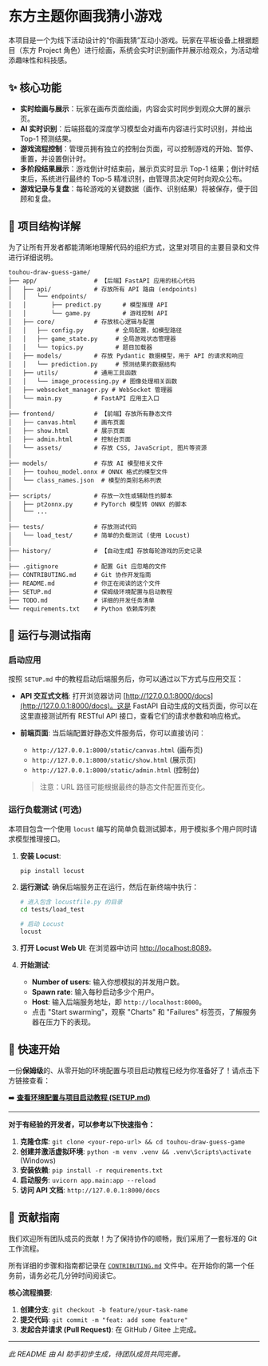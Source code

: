# 东方主题你画我猜小游戏

本项目是一个为线下活动设计的“你画我猜”互动小游戏。玩家在平板设备上根据题目（东方 Project 角色）进行绘画，系统会实时识别画作并展示给观众，为活动增添趣味性和科技感。

## ✨ 核心功能

- **实时绘画与展示**：玩家在画布页面绘画，内容会实时同步到观众大屏的展示页。
- **AI 实时识别**：后端搭载的深度学习模型会对画布内容进行实时识别，并给出 Top-1 预测结果。
- **游戏流程控制**：管理员拥有独立的控制台页面，可以控制游戏的开始、暂停、重置，并设置倒计时。
- **多阶段结果展示**：游戏倒计时结束前，展示页实时显示 Top-1 结果；倒计时结束后，系统进行最终的 Top-5 精准识别，由管理员决定何时向观众公布。
- **游戏记录与复盘**：每轮游戏的关键数据（画作、识别结果）将被保存，便于回顾和复盘。

## 📂 项目结构详解

为了让所有开发者都能清晰地理解代码的组织方式，这里对项目的主要目录和文件进行详细说明。

```
touhou-draw-guess-game/
├── app/                # 【后端】FastAPI 应用的核心代码
│   ├── api/            # 存放所有 API 路由 (endpoints)
│   │   └── endpoints/
│   │       ├── predict.py      # 模型推理 API
│   │       └── game.py         # 游戏控制 API
│   ├── core/           # 存放核心逻辑与配置
│   │   ├── config.py         # 全局配置，如模型路径
│   │   ├── game_state.py     # 全局游戏状态管理器
│   │   └── topics.py         # 题目加载器
│   ├── models/         # 存放 Pydantic 数据模型，用于 API 的请求和响应
│   │   └── prediction.py     # 预测结果的数据结构
│   ├── utils/          # 通用工具函数
│   │   └── image_processing.py # 图像处理相关函数
│   ├── websocket_manager.py # WebSocket 管理器
│   └── main.py         # FastAPI 应用主入口
│ 
├── frontend/           # 【前端】存放所有静态文件
│   ├── canvas.html     # 画布页面
│   ├── show.html       # 展示页面
│   ├── admin.html      # 控制台页面
│   └── assets/         # 存放 CSS, JavaScript, 图片等资源
│
├── models/             # 存放 AI 模型相关文件
│   ├── touhou_model.onnx # ONNX 格式的模型文件
│   └── class_names.json  # 模型的类别名称列表
│
├── scripts/            # 存放一次性或辅助性的脚本
│   ├── pt2onnx.py      # PyTorch 模型转 ONNX 的脚本
│   └── ...
│
├── tests/              # 存放测试代码
│   └── load_test/      # 简单的负载测试 (使用 Locust)
│
├── history/            # 【自动生成】存放每轮游戏的历史记录
│
├── .gitignore          # 配置 Git 应忽略的文件
├── CONTRIBUTING.md     # Git 协作开发指南
├── README.md           # 你正在阅读的这个文件
├── SETUP.md            # 保姆级环境配置与启动教程
├── TODO.md             # 详细的开发任务清单
└── requirements.txt    # Python 依赖库列表
```

## 🧪 运行与测试指南

### 启动应用

按照 `SETUP.md` 中的教程启动后端服务后，你可以通过以下方式与应用交互：

- **API 交互式文档**:
  打开浏览器访问 [http://127.0.0.1:8000/docs](http://127.0.0.1:8000/docs)。这是 FastAPI 自动生成的文档页面，你可以在这里直接测试所有 RESTful API 接口，查看它们的请求参数和响应格式。

- **前端页面**:
  当后端配置好静态文件服务后，你可以直接访问：
  - `http://127.0.0.1:8000/static/canvas.html` (画布页)
  - `http://127.0.0.1:8000/static/show.html` (展示页)
  - `http://127.0.0.1:8000/static/admin.html` (控制台)
  > 注意：URL 路径可能根据最终的静态文件配置而变化。

### 运行负载测试 (可选)

本项目包含一个使用 `locust` 编写的简单负载测试脚本，用于模拟多个用户同时请求模型推理接口。

1.  **安装 Locust**:
    ```bash
    pip install locust
    ```

2.  **运行测试**:
    确保后端服务正在运行，然后在新终端中执行：
    ```bash
    # 进入包含 locustfile.py 的目录
    cd tests/load_test

    # 启动 Locust
    locust
    ```

3.  **打开 Locust Web UI**:
    在浏览器中访问 [http://localhost:8089](http://localhost:8089)。

4.  **开始测试**:
    - **Number of users**: 输入你想模拟的并发用户数。
    - **Spawn rate**: 输入每秒启动多少个用户。
    - **Host**: 输入后端服务地址，即 `http://localhost:8000`。
    - 点击 "Start swarming"，观察 "Charts" 和 "Failures" 标签页，了解服务器在压力下的表现。


## 🚀 快速开始

一份**保姆级**的、从零开始的环境配置与项目启动教程已经为你准备好了！请点击下方链接查看：

➡️ **[查看环境配置与项目启动教程 (SETUP.md)](./SETUP.md)**

---

**对于有经验的开发者，可以参考以下快速指令：**

1.  **克隆仓库**: `git clone <your-repo-url> && cd touhou-draw-guess-game`
2.  **创建并激活虚拟环境**: `python -m venv .venv && .venv\Scripts\activate` (Windows)
3.  **安装依赖**: `pip install -r requirements.txt`
4.  **启动服务**: `uvicorn app.main:app --reload`
5.  **访问 API 文档**: `http://127.0.0.1:8000/docs`


## 🤝 贡献指南

我们欢迎所有团队成员的贡献！为了保持协作的顺畅，我们采用了一套标准的 Git 工作流程。

所有详细的步骤和指南都记录在 [`CONTRIBUTING.md`](./CONTRIBUTING.md) 文件中。在开始你的第一个任务前，请务必花几分钟时间阅读它。

**核心流程摘要**:

1.  **创建分支**: `git checkout -b feature/your-task-name`
2.  **提交代码**: `git commit -m "feat: add some feature"`
3.  **发起合并请求 (Pull Request)**: 在 GitHub / Gitee 上完成。

---
*此 README 由 AI 助手初步生成，待团队成员共同完善。*

